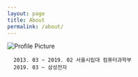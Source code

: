 ```yaml
---
layout: page
title: About
permalink: /about/
---
```


<img src="{{ site.baseurl }}/assets/me.jpg" title="Profile Picture" class="profile">




      2013. 03 ~ 2019. 02 서울시립대 컴퓨터과학부 
      2019. 03 ~ 삼성전자 

[centrarium]: https://github.com/noh784512

